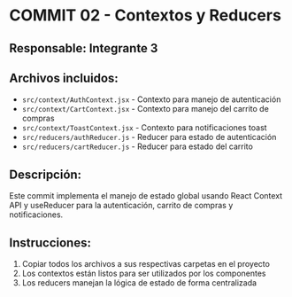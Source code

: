 # COMMIT 02 - Contextos y Reducers

## Responsable: Integrante 3

## Archivos incluidos:
- `src/context/AuthContext.jsx` - Contexto para manejo de autenticación
- `src/context/CartContext.jsx` - Contexto para manejo del carrito de compras
- `src/context/ToastContext.jsx` - Contexto para notificaciones toast
- `src/reducers/authReducer.js` - Reducer para estado de autenticación
- `src/reducers/cartReducer.js` - Reducer para estado del carrito

## Descripción:
Este commit implementa el manejo de estado global usando React Context API y useReducer para la autenticación, carrito de compras y notificaciones.

## Instrucciones:
1. Copiar todos los archivos a sus respectivas carpetas en el proyecto
2. Los contextos están listos para ser utilizados por los componentes
3. Los reducers manejan la lógica de estado de forma centralizada

